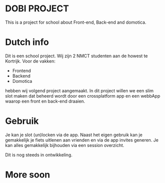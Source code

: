 # DOBI PROJECT
This is a project for school about Front-end, Back-end and domotica.

# Dutch info
Dit is een school project.
Wij zijn 2 NMCT studenten aan de howest te Kortrijk. Voor de vakken:
- Frontend
- Backend
- Domotica

hebben wij volgend project aangemaakt. In dit project willen we een slim slot maken dat beheerd wordt door een crossplatform app en een webbApp waarop een front en back-end draaien.

# Gebruik

Je kan je slot (un)locken via de app. Naast het eigen gebruik kan je gemakkelijk je fiets uitlenen aan vrienden en via de app invites generen.
Je kan alles gemakkelijk bijhouden via een session overzicht.


Dit is nog steeds in ontwikkeling.

# More soon
